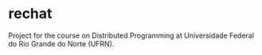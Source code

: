 # rechat

Project for the course on Distributed Programming at Universidade
Federal do Rio Grande do Norte (UFRN).
